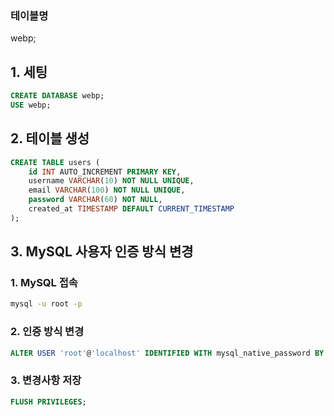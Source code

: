 ### 테이블명
webp;

## 1. 세팅
``` sql
CREATE DATABASE webp;
USE webp;
```

## 2. 테이블 생성
``` sql
CREATE TABLE users (
    id INT AUTO_INCREMENT PRIMARY KEY,
    username VARCHAR(10) NOT NULL UNIQUE,
    email VARCHAR(100) NOT NULL UNIQUE,
    password VARCHAR(60) NOT NULL,
    created_at TIMESTAMP DEFAULT CURRENT_TIMESTAMP
);
```

## 3. MySQL 사용자 인증 방식 변경
### 1. MySQL 접속
``` bash
mysql -u root -p
```

### 2. 인증 방식 변경
``` sql
ALTER USER 'root'@'localhost' IDENTIFIED WITH mysql_native_password BY 'tkdlqj1!';
```

### 3. 변경사항 저장
``` sql
FLUSH PRIVILEGES;
```

